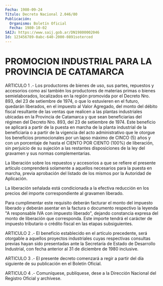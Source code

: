 ```yaml
---
Fecha: 1980-09-24
Título: Decreto Nacional 2.046/80
Publicación:
  Organismo: Boletín Oficial
  Fecha: 1980-10-02
SAIJ: https://www.saij.gob.ar/DN19800002046
Id: 123456789-0abc-640-2000-0891soterced
---
```

# PROMOCION INDUSTRIAL PARA LA PROVINCIA DE CATAMARCA

<a id="1"></a>
ARTICULO  1  .-  Los productores de bienes de uso, sus partes, repuestos  y  accesorios   como  así  también  los  productores  de materias primas o bienes semielaborados,  localizados  en la región promovida por el Decreto Nro. 893, del 23 de setiembre de  1974,  o que  lo estuvieren en el futuro, quedarán liberados, en el impuesto al Valor  Agregado,  del  monto del débito fiscal resultante de las ventas  que  realicen a las plantas  industriales  ubicadas  en  la Provincia de Catamarca  y  que  sean  beneficiarias del régimen del Decreto Nro. 893, del 23 de setiembre de  1974.  Este  beneficio se aplicará  a  partir  de la puesta en marcha de la planta industrial de la beneficiaria o a partir de la vigencia del acto administrativo que le  otorgue  los beneficios promocionales por un lapso máximo de CINCO (5) años y  con  un  porcentaje  de  hasta el CIENTO  POR  CIENTO  (100%)  de  liberación,  sin  perjuicio  de su sujeción  a  las  restantes  disposiciones de la ley del gravamen y sus normas complementarias.

La liberación sobre los repuestos  y accesorios a que se refiere el presente artículo comprenderá solamente  a aquellos necesarios para la puesta en marcha, previa aprobación del  listado  de  los mismos por la Autoridad de Aplicación.

La  liberación  señalada  está condicionada a la efectiva reducción en los precios del importe  correspondiente  al  gravamen liberado.

Para  cumplimentar  este requisito deberán facturar  el  monto  del impuesto liberado y deberán  asentar  en  la  factura  o  documento respectivo  la  leyenda  "A responsable IVA con impuesto liberado", dejando constancia expresa del monto de liberación que corresponda.  Este  importe    tendrá    el  carácter  de  impuesto tributario    o  crédito  fiscal  en  las  etapas    subsiguientes.

<a id="2"></a>
ARTICULO  2  .-  El  beneficio  establecido  en  el  artículo precedente,  será otorgable a aquellos proyectos industriales cuyas respectivas  consultas  previas  hayan  sido  presentadas  ante  la Secretaría de  Estado  de Desarrollo Industrial, con fecha anterior al 31 de diciembre de 1980 inclusive.

<a id="3"></a>
ARTICULO  3  .- El presente decreto comenzará a regir a partir del  día  siguiente  de  su  publicación  en  el  Boletín  Oficial.

<a id="4"></a>
ARTICULO  4  .-  Comuníquese,  publíquese, dese a la Dirección Nacional del Registro Oficial y archívese.